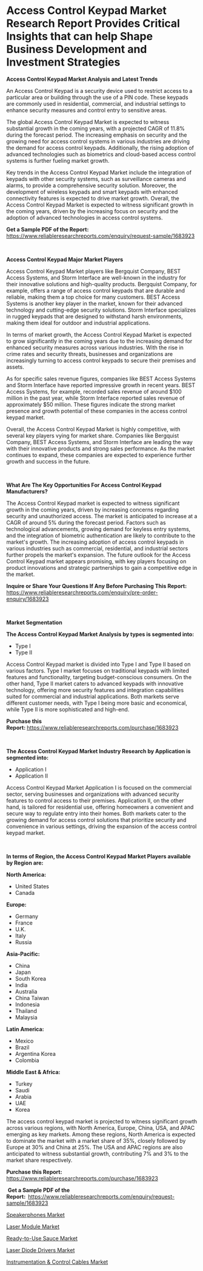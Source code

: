 <p><h1>Access Control Keypad Market Research Report Provides Critical Insights that can help Shape Business Development and Investment Strategies</h1></p><p><strong>Access Control Keypad Market Analysis and Latest Trends</strong></p>
<p><p>An Access Control Keypad is a security device used to restrict access to a particular area or building through the use of a PIN code. These keypads are commonly used in residential, commercial, and industrial settings to enhance security measures and control entry to sensitive areas.</p><p>The global Access Control Keypad Market is expected to witness substantial growth in the coming years, with a projected CAGR of 11.8% during the forecast period. The increasing emphasis on security and the growing need for access control systems in various industries are driving the demand for access control keypads. Additionally, the rising adoption of advanced technologies such as biometrics and cloud-based access control systems is further fueling market growth.</p><p>Key trends in the Access Control Keypad Market include the integration of keypads with other security systems, such as surveillance cameras and alarms, to provide a comprehensive security solution. Moreover, the development of wireless keypads and smart keypads with enhanced connectivity features is expected to drive market growth. Overall, the Access Control Keypad Market is expected to witness significant growth in the coming years, driven by the increasing focus on security and the adoption of advanced technologies in access control systems.</p></p>
<p><strong>Get a Sample PDF of the Report:&nbsp;</strong> <a href="https://www.reliableresearchreports.com/enquiry/request-sample/1683923">https://www.reliableresearchreports.com/enquiry/request-sample/1683923</a></p>
<p>&nbsp;</p>
<p><strong>Access Control Keypad Major Market Players</strong></p>
<p><p>Access Control Keypad Market players like Bergquist Company, BEST Access Systems, and Storm Interface are well-known in the industry for their innovative solutions and high-quality products. Bergquist Company, for example, offers a range of access control keypads that are durable and reliable, making them a top choice for many customers. BEST Access Systems is another key player in the market, known for their advanced technology and cutting-edge security solutions. Storm Interface specializes in rugged keypads that are designed to withstand harsh environments, making them ideal for outdoor and industrial applications.</p><p>In terms of market growth, the Access Control Keypad Market is expected to grow significantly in the coming years due to the increasing demand for enhanced security measures across various industries. With the rise in crime rates and security threats, businesses and organizations are increasingly turning to access control keypads to secure their premises and assets.</p><p>As for specific sales revenue figures, companies like BEST Access Systems and Storm Interface have reported impressive growth in recent years. BEST Access Systems, for example, recorded sales revenue of around $100 million in the past year, while Storm Interface reported sales revenue of approximately $50 million. These figures indicate the strong market presence and growth potential of these companies in the access control keypad market.</p><p>Overall, the Access Control Keypad Market is highly competitive, with several key players vying for market share. Companies like Bergquist Company, BEST Access Systems, and Storm Interface are leading the way with their innovative products and strong sales performance. As the market continues to expand, these companies are expected to experience further growth and success in the future.</p></p>
<p>&nbsp;</p>
<p><strong>What Are The Key Opportunities For Access Control Keypad Manufacturers?</strong></p>
<p><p>The Access Control Keypad market is expected to witness significant growth in the coming years, driven by increasing concerns regarding security and unauthorized access. The market is anticipated to increase at a CAGR of around 5% during the forecast period. Factors such as technological advancements, growing demand for keyless entry systems, and the integration of biometric authentication are likely to contribute to the market's growth. The increasing adoption of access control keypads in various industries such as commercial, residential, and industrial sectors further propels the market's expansion. The future outlook for the Access Control Keypad market appears promising, with key players focusing on product innovations and strategic partnerships to gain a competitive edge in the market.</p></p>
<p><strong>Inquire or Share Your Questions If Any Before Purchasing This Report:</strong> <a href="https://www.reliableresearchreports.com/enquiry/pre-order-enquiry/1683923">https://www.reliableresearchreports.com/enquiry/pre-order-enquiry/1683923</a></p>
<p>&nbsp;</p>
<p><strong>Market Segmentation</strong></p>
<p><strong>The Access Control Keypad Market Analysis by types is segmented into:</strong></p>
<p><ul><li>Type I</li><li>Type II</li></ul></p>
<p><p>Access Control Keypad market is divided into Type I and Type II based on various factors. Type I market focuses on traditional keypads with limited features and functionality, targeting budget-conscious consumers. On the other hand, Type II market caters to advanced keypads with innovative technology, offering more security features and integration capabilities suited for commercial and industrial applications. Both markets serve different customer needs, with Type I being more basic and economical, while Type II is more sophisticated and high-end.</p></p>
<p><strong>Purchase this Report:&nbsp;</strong><a href="https://www.reliableresearchreports.com/purchase/1683923">https://www.reliableresearchreports.com/purchase/1683923</a></p>
<p>&nbsp;</p>
<p><strong>The Access Control Keypad Market Industry Research by Application is segmented into:</strong></p>
<p><ul><li>Application I</li><li>Application II</li></ul></p>
<p><p>Access Control Keypad Market Application I is focused on the commercial sector, serving businesses and organizations with advanced security features to control access to their premises. Application II, on the other hand, is tailored for residential use, offering homeowners a convenient and secure way to regulate entry into their homes. Both markets cater to the growing demand for access control solutions that prioritize security and convenience in various settings, driving the expansion of the access control keypad market.</p></p>
<p>&nbsp;</p>
<p><strong>In terms of Region, the Access Control Keypad Market Players available by Region are:</strong></p>
<p>
    <p> <strong> North America: </strong>
        <ul>
            <li>United States</li>
            <li>Canada</li>
        </ul>
        </p> 
    <p> <strong> Europe: </strong>
        <ul>
            <li>Germany</li>
            <li>France</li>
            <li>U.K.</li>
            <li>Italy</li>
            <li>Russia</li>
        </ul>
        </p> 
    <p> <strong> Asia-Pacific: </strong>
        <ul>
            <li>China</li>
            <li>Japan</li>
            <li>South Korea</li>
            <li>India</li>
            <li>Australia</li>
            <li>China Taiwan</li>
            <li>Indonesia</li>
            <li>Thailand</li>
            <li>Malaysia</li>
        </ul>
        </p> 
    <p> <strong> Latin America: </strong>
        <ul>
            <li>Mexico</li>
            <li>Brazil</li>
            <li>Argentina Korea</li>
            <li>Colombia</li>
        </ul>
        </p> 
    <p> <strong> Middle East & Africa: </strong>
        <ul>
            <li>Turkey</li>
            <li>Saudi</li>
            <li>Arabia</li>
            <li>UAE</li>
            <li>Korea</li>
        </ul>
    </p>
    </p>
<p><p>The access control keypad market is projected to witness significant growth across various regions, with North America, Europe, China, USA, and APAC emerging as key markets. Among these regions, North America is expected to dominate the market with a market share of 35%, closely followed by Europe at 30% and China at 25%. The USA and APAC regions are also anticipated to witness substantial growth, contributing 7% and 3% to the market share respectively.</p></p>
<p><strong>Purchase this Report: </strong><a href="https://www.reliableresearchreports.com/purchase/1683923">https://www.reliableresearchreports.com/purchase/1683923</a></p>
<p>&nbsp;<strong>Get a Sample PDF of the Report:&nbsp;&nbsp;</strong><a href="https://www.reliableresearchreports.com/enquiry/request-sample/1683923">https://www.reliableresearchreports.com/enquiry/request-sample/1683923</a></p>
<p><strong></strong></p>
<p><p><a href="https://medium.com/@margaretlee84/speakerphones-nbsp-market-focuses-on-market-share-size-and-projected-forecast-till-2031-f9c076e0c6b9">Speakerphones Market</a></p><p><a href="https://medium.com/@margaretlee84/decoding-laser-module-market-metrics-market-share-trends-and-growth-patterns-8b2b7bd1b80d">Laser Module Market</a></p><p><a href="https://github.com/gulaimolin/Market-Research-Report-List-3/blob/main/ready-to-use-sauce-market.md">Ready-to-Use Sauce Market</a></p><p><a href="https://medium.com/@andrewhills1925/laser-diode-drivers-market-research-report-its-history-and-forecast-2024-to-2031-e7b2e531115c">Laser Diode Drivers Market</a></p><p><a href="https://github.com/mauripalmi/Market-Research-Report-List-2/blob/main/instrumentation-control-cables-market.md">Instrumentation & Control Cables Market</a></p></p>
